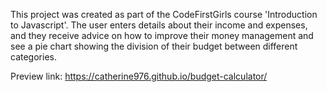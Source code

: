 This project was created as part of the CodeFirstGirls course 'Introduction to Javascript'. The user enters details about their income and expenses, and they receive advice on how to improve their money management and see a pie chart showing the division of their budget between different categories. 

Preview link: https://catherine976.github.io/budget-calculator/
